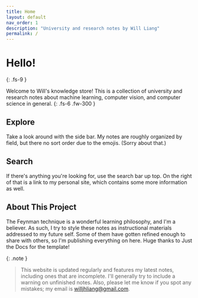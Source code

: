 ```yaml
---
title: Home
layout: default
nav_order: 1
description: "University and research notes by Will Liang"
permalink: /
---
```


# Hello!
{: .fs-9 }

Welcome to Will's knowledge store! This is a collection of university and research notes about machine learning, computer vision, and computer science in general.
{: .fs-6 .fw-300 }

## Explore
Take a look around with the side bar. My notes are roughly organized by field, but there no sort order due to the emojis. (Sorry about that.)

## Search
If there's anything you're looking for, use the search bar up top. On the right of that is a link to my personal site, which contains some more information as well.

## About This Project
The Feynman technique is a wonderful learning philosophy, and I'm a believer. As such, I try to style these notes as instructional materials addressed to my future self. Some of them have gotten refined enough to share with others, so I'm publishing everything on here. Huge thanks to Just the Docs for the template!

{: .note }
> This website is updated regularly and features my latest notes, including ones that are incomplete. I'll generally try to include a warning on unfinished notes. Also, please let me know if you spot any mistakes; my email is willjhliang@gmail.com.

